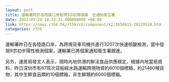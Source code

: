```yaml
---
layout: post
title: 運輸署昨於各陸路口岸發現9宗初陽個案　已通知衞生署
date: 2022-05-28 18:32:31.000000000 +08:00
link: https://news.rthk.hk/rthk/ch/component/k2/1650613-20220528.htm
categories: rthk
---
```


運輸署昨日在各陸路口岸，為跨境貨車司機共進行3207次快速核酸檢測，當中發現9宗初步陽性檢測個案，運輸署已將個案通知衞生署跟進。

另外，運房局發言人表示，現時內地供港的鮮活食品供應穩定。根據內地當局資料，昨日深圳市有67班次貨船經水路運輸跨境物資約6010個標箱，約21460噸貨物，其中生鮮食品類約10個標箱，非生鮮類約6000個標箱。

